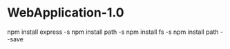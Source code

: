 # WebApplication-1.0


npm install express -s
npm install path -s
npm install fs -s
npm install path --save